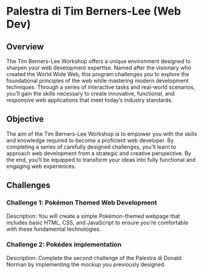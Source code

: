# Palestra di Tim Berners-Lee (Web Dev)

## Overview
The Tim Berners-Lee Workshop offers a unique environment designed to sharpen your web development expertise. 
Named after the visionary who created the World Wide Web, this program challenges you to explore the foundational principles of the web while mastering modern development techniques. 
Through a series of interactive tasks and real-world scenarios, you’ll gain the skills necessary to create innovative, functional, and responsive web applications that meet today’s industry standards.

## Objective
The aim of the Tim Berners-Lee Workshop is to empower you with the skills and knowledge required to become a proficient web developer. 
By completing a series of carefully designed challenges, you’ll learn to approach web development from a strategic and creative perspective. 
By the end, you’ll be equipped to transform your ideas into fully functional and engaging web experiences.

## Challenges

### Challenge 1: Pokémon Themed Web Development
Description: You will create a simple Pokémon-themed webpage that includes basic HTML, CSS, and JavaScript to ensure you're comfortable with these fundamental technologies.

### Challenge 2: Pokédex implementation
Description: Complete the second challenge of the Palestra di Donald Norman by implementing the mockup you previously designed.
